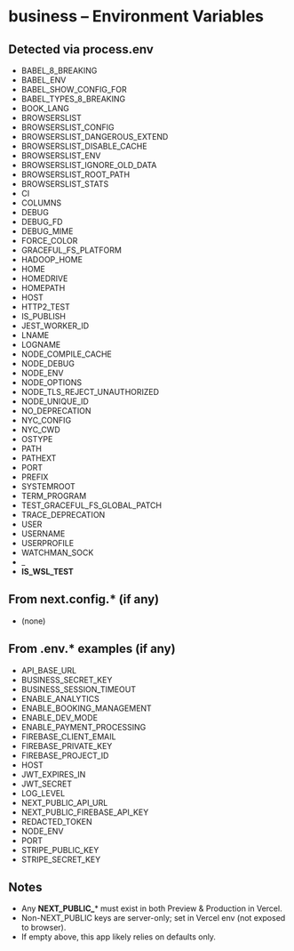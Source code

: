 # business – Environment Variables

## Detected via process.env
- BABEL_8_BREAKING
- BABEL_ENV
- BABEL_SHOW_CONFIG_FOR
- BABEL_TYPES_8_BREAKING
- BOOK_LANG
- BROWSERSLIST
- BROWSERSLIST_CONFIG
- BROWSERSLIST_DANGEROUS_EXTEND
- BROWSERSLIST_DISABLE_CACHE
- BROWSERSLIST_ENV
- BROWSERSLIST_IGNORE_OLD_DATA
- BROWSERSLIST_ROOT_PATH
- BROWSERSLIST_STATS
- CI
- COLUMNS
- DEBUG
- DEBUG_FD
- DEBUG_MIME
- FORCE_COLOR
- GRACEFUL_FS_PLATFORM
- HADOOP_HOME
- HOME
- HOMEDRIVE
- HOMEPATH
- HOST
- HTTP2_TEST
- IS_PUBLISH
- JEST_WORKER_ID
- LNAME
- LOGNAME
- NODE_COMPILE_CACHE
- NODE_DEBUG
- NODE_ENV
- NODE_OPTIONS
- NODE_TLS_REJECT_UNAUTHORIZED
- NODE_UNIQUE_ID
- NO_DEPRECATION
- NYC_CONFIG
- NYC_CWD
- OSTYPE
- PATH
- PATHEXT
- PORT
- PREFIX
- SYSTEMROOT
- TERM_PROGRAM
- TEST_GRACEFUL_FS_GLOBAL_PATCH
- TRACE_DEPRECATION
- USER
- USERNAME
- USERPROFILE
- WATCHMAN_SOCK
- _
- __IS_WSL_TEST__

## From next.config.* (if any)
- (none)

## From .env.* examples (if any)
- API_BASE_URL
- BUSINESS_SECRET_KEY
- BUSINESS_SESSION_TIMEOUT
- ENABLE_ANALYTICS
- ENABLE_BOOKING_MANAGEMENT
- ENABLE_DEV_MODE
- ENABLE_PAYMENT_PROCESSING
- FIREBASE_CLIENT_EMAIL
- FIREBASE_PRIVATE_KEY
- FIREBASE_PROJECT_ID
- HOST
- JWT_EXPIRES_IN
- JWT_SECRET
- LOG_LEVEL
- NEXT_PUBLIC_API_URL
- NEXT_PUBLIC_FIREBASE_API_KEY
- REDACTED_TOKEN
- NODE_ENV
- PORT
- STRIPE_PUBLIC_KEY
- STRIPE_SECRET_KEY

## Notes
- Any **NEXT_PUBLIC_*** must exist in both Preview & Production in Vercel.
- Non-NEXT_PUBLIC keys are server-only; set in Vercel env (not exposed to browser).
- If empty above, this app likely relies on defaults only.
